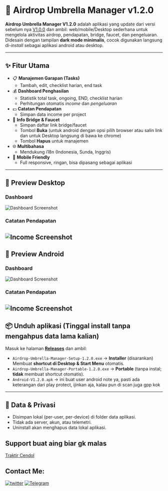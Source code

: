 # 🌂 Airdrop Umbrella Manager v1.2.0

**Airdrop Umbrella Manager V1.2.0** adalah aplikasi yang update dari versi sebelum nya [V1.0.0](https://github.com/kenjisubagja/Airdrop-Umbrella-Manager) dan ambil: web/mobile/Desktop sederhana untuk mengelola aktivitas airdrop, pendapatan, bridge, faucet, dan pengeluaran.  
Didesain dengan tampilan **dark mode minimalis**, cocok digunakan langsung di-*install* sebagai aplikasi android atau desktop.

---

## ✨ Fitur Utama

- 📋 **Manajemen Garapan (Tasks)**
  - Tambah, edit, checklist harian, end task
- 💰 **Dashboard Penghasilan**
  - Statistik total task, ongoing, END, checklist harian
  - Perhitungan otomatis *income* dan *pengeluaran*
- 💵 **Catatan Pendapatan**
  - Simpan data income per project
- 🔗 **Info Bridge & Faucet**
  - Simpan daftar link bridge/faucet
  - Tombol **Buka** (untuk android dengan opsi pilih browser atau salin link dan untuk Desktop langsung di bawa ke chrome)
  - Tombol **Hapus** untuk manajemen
- 🌐 **Multibahasa**
  - Mendukung i18n (Indonesia, Sunda, Inggris)
- 📱 **Mobile Friendly**
  - Full responsive, ringan, bisa dipasang sebagai aplikasi

---

## 📸 Preview Desktop

### Dashboard
![Dashboard Screenshot](docs/screenshots/dashpc.png)

### Catatan Pendapatan
![Income Screenshot](docs/screenshots/incomepc.png)
---
## 📸 Preview Android
### Dashboard
![Dashboard Screenshot](docs/screenshots/dashandro.jpg)

### Catatan Pendapatan
![Income Screenshot](docs/screenshots/andro.jpg)
---

## 📦 Unduh aplikasi (Tinggal install tanpa mengahpus data lama kalian)
Masuk ke halaman **[Releases](https://github.com/kenjisubagja/Airdrop-Umbrella-Manager-v1.2.0/releases)** dan ambil:
- `Airdrop-Umbrella-Manager-Setup-1.2.0.exe` → **Installer** (disarankan)  
  Membuat **shortcut di Desktop & Start Menu** otomatis.
- `Airdrop-Umbrella-Manager-Portable-1.2.0.exe` → **Portable** (tanpa instal; **tidak** membuat shortcut otomatis).
- `Android-V1.2.0.apk` → ini buat user android note ya, pasti ada keterangan dari play protect, ijinkan aja, kalau pun di scan juga gpp kok
---
## 🔐 Data & Privasi
- Disimpan lokal (per-user, per-device) di folder data aplikasi.
- Tidak ada server, akun, atau telemetri.
- Uninstall akan menghapus data lokal aplikasi.
## Support buat aing biar gk malas 
[Traktir Cendol](https://trakteer.id/kenji_subagja/tip)
## Contact Me: 
[![twitter](https://img.shields.io/badge/twitter-1DA1F2?style=for-the-badge&logo=twitter&logoColor=white)](https://twitter.com/kenjisubagja)
[![Telegram](https://img.shields.io/badge/Telegram-2CA5E0?style=for-the-badge&logo=telegram&logoColor=white)](https://t.me/kenjisubagja)
